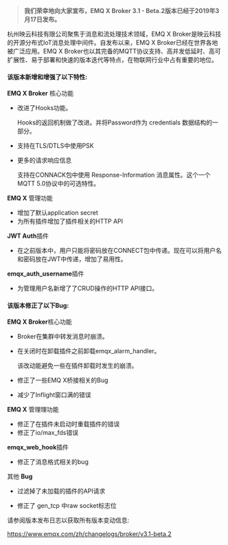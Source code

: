 > **我们荣幸地向大家宣布，EMQ X Broker 3.1 - Beta.2版本已经于2019年3月17日发布。**


杭州映云科技有限公司聚焦于消息和流处理技术领域，EMQ X Broker是映云科技的开源分布式IoT消息处理中间件。自发布以来，EMQ X Broker已经在世界各地被⼴泛应用。EMQ X Broker也以其完备的MQTT协议支持、高并发低延时、高可扩展性、易于部署和快速的版本迭代等特点，在物联网行业中占有重要的地位。



#### 该版本新增和增强了以下特性:

**EMQ X Broker** 核心功能

- 改进了Hooks功能。

  Hooks的返回机制做了改进。并将Password作为 credentials 数据结构的一部分。

- 支持在TLS/DTLS中使用PSK

- 更多的请求响应信息

  支持在CONNACK包中使用 Response-Information 消息属性。这个⼀个MQTT 5.0协议中的可选特性。

**EMQ X** 管理功能

- 增加了默认application secret
- 为所有插件增加了插件相关的HTTP API

**JWT Auth**插件

- 在之前版本中，⽤户只能将密码放在CONNECT包中传递。现在可以将⽤户名和密码放在JWT中传递，增加了易用性。

**emqx_auth_username**插件

- 为管理用户名新增了了CRUD操作的HTTP API接口。



#### 该版本修正了以下Bug:


**EMQ X Broker**核心功能

- Broker在集群中转发消息时崩溃。

- 在关闭时在卸载插件之前卸载emqx_alarm_handler。 

  该改动能避免一些在插件卸载时发生的崩溃。

- 修正了一些EMQ X桥接相关的Bug

- 减少了Inflight窗口满的错误

**EMQ X** 管理理功能

- 修正了在插件未启动时重载插件的错误 
- 修正了io/max_fds错误

**emqx_web_hook**插件

- 修正了消息格式相关的bug

其他 **Bug**

- 过滤掉了未加载的插件的API请求

- 修正了 gen_tcp 中raw socket标志位



请参阅版本发布日志以获取所有版本变动信息:

https://www.emqx.com/zh/changelogs/broker/v3.1-beta.2
